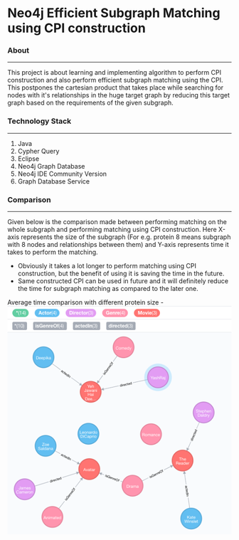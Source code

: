 Neo4j Efficient Subgraph Matching using CPI construction
========================================================

### About ###
-----------------------------
This project is about learning and implementing algorithm to perform CPI construction and also perform efficient subgraph matching using the CPI. This postpones the cartesian product that takes place while searching for nodes with it's relationships in the huge target graph by reducing this target graph based on the requirements of the given subgraph. 

### Technology Stack ### 
-----------------------------
1. Java
2. Cypher Query
2. Eclipse
3. Neo4j Graph Database
4. Neo4j IDE Community Version
5. Graph Database Service

### Comparison ###
-----------------------------
Given below is the comparison made between performing matching on the whole subgraph and performing matching using CPI construction. Here X-axis represents the size of the subgraph (For e.g. protein 8 means subgraph with 8 nodes and relationships between them) and Y-axis represents time it takes to perform the matching.
 - Obviously it takes a lot longer to perform matching using CPI construction, but the benefit of using it is saving the time in the future. 
 - Same constructed CPI can be used in future and it will definitely reduce the time for subgraph matching as compared to the later one.

Average time comparison with different protein size - 
![alt text](https://github.com/kushg18/neo4j-database-implementation-system/blob/master/screenshots/neo4jIDE/graph.png)